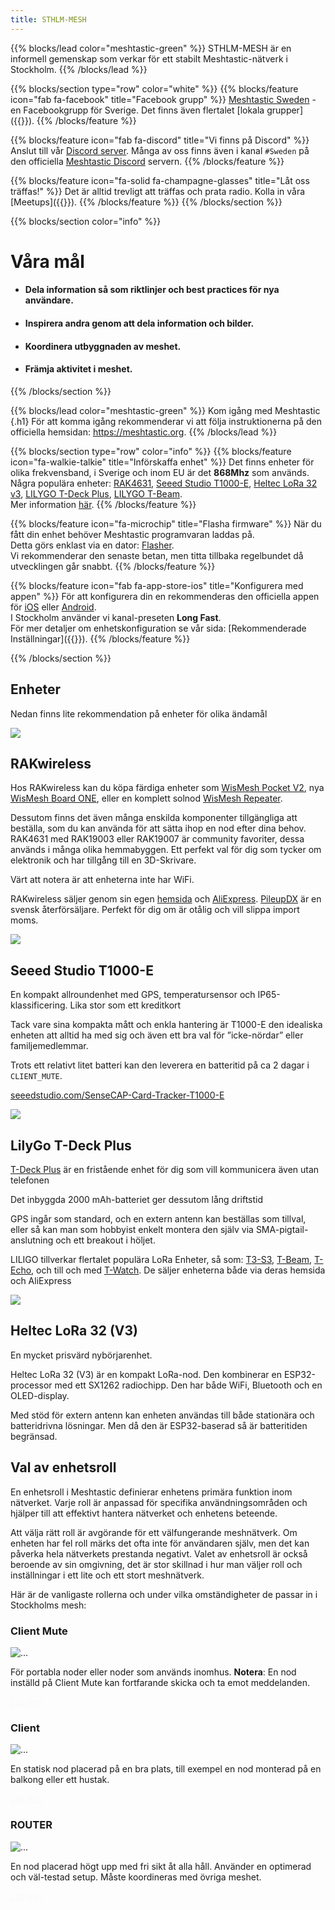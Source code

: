 ```yaml
---
title: STHLM-MESH
---
```

<style>
#td-cover-block-0 {
  background-image: url(/featured-background-map.png);
}
@media only screen and (min-width: 1200px) {
  #td-cover-block-0 {
    background-image: url(/featured-background-map.png);
  }
}
</style>
<section id="td-cover-block-0" class="row td-cover-block td-cover-block--height-med">
</section>


{{% blocks/lead color="meshtastic-green" %}}
STHLM-MESH är en informell gemenskap som verkar för ett stabilt Meshtastic-nätverk i Stockholm.
{{% /blocks/lead %}}

{{% blocks/section type="row" color="white" %}}
{{% blocks/feature icon="fab fa-facebook" title="Facebook grupp" %}}
<a href="https://www.facebook.com/groups/815331140404197" target="_blank" rel="noopener noreferrer">Meshtastic Sweden</a> - en Facebookgrupp för Sverige. Det finns även flertalet [lokala grupper]({{<ref communities.md>}}).
{{% /blocks/feature %}}

{{% blocks/feature icon="fab fa-discord" title="Vi finns på Discord" %}}
Anslut till vår <a href="https://discord.gg/gchSzHkPGG" target="_blank" rel="noopener noreferrer">Discord server</a>.
Många av oss finns även i kanal `#Sweden` på den officiella 
<a href="https://discord.gg/meshtastic-867578229534359593" target="_blank" rel="noopener noreferrer">Meshtastic Discord</a> servern.
{{% /blocks/feature %}}

{{% blocks/feature icon="fa-solid fa-champagne-glasses" title="Låt oss träffas!" %}}
Det är alltid trevligt att träffas och prata radio. Kolla in våra [Meetups]({{<ref meetups.md>}}).
{{% /blocks/feature %}}
{{% /blocks/section %}}

{{% blocks/section color="info" %}}
# Våra mål
* <h4>Dela information så som riktlinjer och best practices för nya användare.</h4>
* <h4>Inspirera andra genom att dela information och bilder.</h4>
* <h4>Koordinera utbyggnaden av meshet.</h4>
* <h4>Främja aktivitet i meshet.</h4>

{{% /blocks/section %}}

{{% blocks/lead color="meshtastic-green" %}}
Kom igång med Meshtastic
{.h1}
För att komma igång rekommenderar vi att följa instruktionerna på den officiella hemsidan: https://meshtastic.org.
{{% /blocks/lead %}}

{{% blocks/section type="row" color="info" %}}
{{% blocks/feature icon="fa-walkie-talkie" title="Införskaffa enhet" %}}
Det finns enheter för olika frekvensband, i Sverige och inom EU är det **868Mhz** som används. \
Några populära enheter:
<a href="https://store.rakwireless.com/products/wisblock-meshtastic-starter-kit?variant=43884034621638" target="_blank" rel="noopener noreferrer">RAK4631</a>, 
<a href="https://www.seeedstudio.com/SenseCAP-Card-Tracker-T1000-E-for-Meshtastic-p-5913.html" target="_blank" rel="noopener noreferrer">Seeed Studio T1000-E</a>, 
<a href="https://heltec.org/project/wifi-lora-32-v3/?attribute_pa_band=863-870mhz&attribute_need-plastic-shell=No" target="_blank" rel="noopener noreferrer">Heltec LoRa 32 v3</a>, 
<a href="https://lilygo.cc/products/t-deck-plus-1?variant=44897766506677" target="_blank" rel="noopener noreferrer">LILYGO T-Deck Plus</a>, 
<a href="https://lilygo.cc/products/t-beam?variant=44907400102069" target="_blank" rel="noopener noreferrer">LILYGO T-Beam</a>.\
Mer information <a href="https://meshtastic.org/docs/hardware/devices" target="_blank" rel="noopener noreferrer">här</a>.
{{% /blocks/feature %}}

{{% blocks/feature icon="fa-microchip" title="Flasha firmware" %}}
När du fått din enhet behöver Meshtastic programvaran laddas på. \
Detta görs enklast via en dator: <a href="https://flasher.meshtastic.org" target="_blank" rel="noopener noreferrer">Flasher</a>. \
Vi rekommenderar den senaste betan, men titta tillbaka regelbundet då utvecklingen går snabbt.
{{% /blocks/feature %}}

{{% blocks/feature icon="fab fa-app-store-ios" title="Konfigurera med appen" %}}
För att konfigurera din en rekommenderas den officiella appen för <a href="https://apple.co/3Auysep" target="_blank" rel="noopener noreferrer">iOS</a> eller <a href="https://play.google.com/store/apps/details?id=com.geeksville.mesh" target="_blank" rel="noopener noreferrer">Android</a>. \
I Stockholm använder vi kanal-preseten **Long Fast**. \
För mer detaljer om enhetskonfiguration se vår sida: [Rekommenderade Inställningar]({{<ref settings>}}).
{{% /blocks/feature %}}

{{% /blocks/section %}}


<section class="row td-box td-box--dark td-box--height-auto">
    <div class="col">
        <div class="container">
            <h1 id="enheter">Enheter<a class="td-heading-self-link" href="#enheter" aria-label="Heading self-link"></a></h1>
            <p>Nedan finns lite rekommendation på enheter för olika ändamål</p> 
        </div>
    </div>
    <div class="container">
    <!-- Row 1 -->
    <div class="row align-items-center mb-5">
      <div class="col-4 col-md-2 d-flex justify-content-end mb-3">
        <img src="/images/hardware-icons/rak4631_case.png" class="img-fluid">
      </div>
      <div class="col-md-10">
        <h2>RAKwireless</h2>
        <p>Hos RAKwireless kan du köpa färdiga enheter som 
            <a href="https://store.rakwireless.com/products/wismesh-pocket">WisMesh Pocket V2</a>, nya 
            <a href="https://store.rakwireless.com/products/wismesh-board-one-meshtastic-node?variant=44500173881542">WisMesh Board ONE</a>, eller en komplett solnod
            <a href="https://store.rakwireless.com/products/wismesh-meshtastic-solar-repeater?variant=44485612765382">WisMesh Repeater</a>.</p>
        <p>Dessutom finns det även många enskilda komponenter tillgängliga att beställa, som du kan använda för att sätta ihop en nod efter dina behov. RAK4631 med RAK19003 eller RAK19007 är community favoriter, dessa används i många olika hemmabyggen. Ett perfekt val för dig som tycker om elektronik och har tillgång till en 3D-Skrivare.</p>
        <p>Värt att notera är att enheterna inte har WiFi.</p>
        <p>RAKwireless säljer genom sin egen <a href="https://store.rakwireless.com/collections/meshtastic">hemsida</a> och <a href="https://rakbitmall.aliexpress.com/store/2805180">AliExpress</a>. <a href="https://pileupdx.com/product-category/brands/rak-wireless/">PileupDX</a> är en svensk återförsäljare. Perfekt för dig om är otålig och vill slippa import moms.</p>
      </div>
    </div>
    <!-- Row 2 -->
    <div class="row align-items-center mb-5">
      <div class="col-4 col-md-2 d-flex justify-content-end mb-3">
        <img src="/images/hardware-icons/tracker-t1000-e.png" class="img-fluid">
      </div>
      <div class="col-md-10">
        <h2>Seeed Studio T1000-E</h2>
        <p>En kompakt allroundenhet med GPS, temperatursensor och IP65-klassificering. Lika stor som ett kreditkort</p>
        <p>Tack vare sina kompakta mått och enkla hantering är T1000-E den idealiska enheten att alltid ha med sig och även ett bra val för ”icke-nördar” eller familjemedlemmar.</p>
        <p>Trots ett relativt litet batteri kan den leverera en batteritid på ca 2 dagar i <code>CLIENT_MUTE</code>.</p>
        <p><a href="https://www.seeedstudio.com/SenseCAP-Card-Tracker-T1000-E-for-Meshtastic-p-5913.html">seeedstudio.com/SenseCAP-Card-Tracker-T1000-E</a></p>
      </div>
    </div>
    <!-- Row 3 -->
    <div class="row align-items-center mb-5">
      <div class="col-4 col-md-2 d-flex justify-content-end mb-3">
        <img src="/images/hardware-icons/t-deck.png" class="img-fluid">
      </div>
      <div class="col-md-10">
        <h2>LilyGo T-Deck Plus</h2>
        <p><a href="https://lilygo.cc/products/t-deck-plus-1?variant=45002348724405">T-Deck Plus</a> är en fristående enhet för dig som vill kommunicera även utan telefonen</p>
        </p>Det inbyggda 2000 mAh-batteriet ger dessutom lång driftstid</p>
        <p>GPS ingår som standard, och en extern antenn kan beställas som tillval, eller så kan man som hobbyist enkelt montera den själv via SMA-pigtail-anslutning och ett breakout i höljet.</p>
        <p>LILIGO tillverkar flertalet populära LoRa Enheter, så som: 
            <a href="https://lilygo.cc/products/t3s3-v1-0?variant=42586879721653">T3-S3</a>,
            <a href="https://lilygo.cc/products/t-beam?variant=42204034990261">T-Beam</a>,
            <a href="https://lilygo.cc/products/t-echo-lilygo?variant=44875727470773">T-Echo</a>, och till och med 
            <a href="https://lilygo.cc/products/t-watch-s3">T-Watch</a>. De säljer enheterna både via deras hemsida och AliExpress
        </p>
      </div>
    </div>
    <!-- Row 4 -->
    <div class="row align-items-centermb-5">
      <div class="col-4 col-md-2 d-flex justify-content-end mb-3">
        <img src="/images/hardware-icons/heltec-v3-case.png" class="img-fluid">
      </div>
      <div class="col-md-10">
        <h2>Heltec LoRa 32 (V3)</h2>
        <p>En mycket prisvärd nybörjarenhet.</p>
        <p>Heltec LoRa 32 (V3) är en kompakt LoRa-nod. Den kombinerar en ESP32-processor med ett SX1262 radiochipp. Den har både WiFi, Bluetooth och en OLED-display.</p>
        <p>Med stöd för extern antenn kan enheten användas till både stationära och batteridrivna lösningar. Men då den är ESP32-baserad så är batteritiden begränsad.</p>
      </div>
    </div>
  </div>
</section>


<!-- Det finns garanterat bättre sätt att göra detta på... --> 
<section class="row td-box td-box--white td-box--height-auto" style="padding-bottom: 0px !important;">
<div class="col">
<div class="container">
<h1 id="val-av-enhetsroll">Val av enhetsroll<a class="td-heading-self-link" href="#val-av-enhetsroll" aria-label="Heading self-link"></a></h1>
<p>En enhetsroll i Meshtastic definierar enhetens primära funktion inom nätverket. Varje roll är anpassad för specifika användningsområden och hjälper till att effektivt hantera nätverket och enhetens beteende.</p> 

<p>Att välja rätt roll är avgörande för ett välfungerande meshnätverk. Om enheten har fel roll märks det ofta inte för användaren själv, men det kan påverka hela nätverkets prestanda negativt. Valet av enhetsroll är också beroende av sin omgivning, det är stor skillnad i hur man väljer roll och inställningar i ett lite och ett stort meshnätverk.</p>

<p>Här är de vanligaste rollerna och under vilka omständigheter de passar in i Stockholms mesh:</p>
</div>
</div>
<div class="container my-4">
    <div class="row g-4">
        <div class="col-lg-4">
            <div class="card" >
                <h3 class="card-header"><b>Client Mute</b></h3>
                <img src="/client_mute.jpeg" class="card-img-top" alt="...">
                <div class="card-body">
                    <p class="card-text">För portabla noder eller noder som används inomhus. <b>Notera</b>: En nod inställd på Client Mute kan fortfarande skicka och ta emot meddelanden.<p>
                    <a href="/docs/device_role/#client-mute" class="btn btn-primary" style="color: #f9f9f9 !important;">Läs mer</a>
                </div>
            </div>
        </div>
        <div class="col-lg-4">
            <div class="card" >
                <h3 class="card-header"><b>Client</b></h3>
                <img src="/client.jpeg" class="card-img-top" alt="...">
                <div class="card-body">
                    <p class="card-text">En statisk nod placerad på en bra plats, till exempel en nod monterad på en balkong eller ett hustak.<p>
                    <a href="/docs/device_role/#client" class="btn btn-primary" style="color: #f9f9f9 !important;">Läs mer</a>
                </div>
            </div>
        </div>
        <div class="col-lg-4">
            <div class="card" >
                <h3 class="card-header"><b>ROUTER</b></h3>
                <img src="/router.jpeg" class="card-img-top" alt="...">
                <div class="card-body">
                    <p class="card-text">En nod placerad högt upp med fri sikt åt alla håll. Använder en optimerad och väl-testad setup. Måste koordineras med övriga meshet.<p>
                    <a href="/docs/device_role/#router" class="btn btn-primary" style="color: #f9f9f9 !important;">Läs mer</a>
                </div>
            </div>
        </div>
    </div>
</div>
</section>